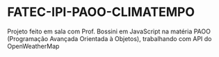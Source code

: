 # FATEC-IPI-PAOO-CLIMATEMPO

Projeto feito em sala com Prof. Bossini em JavaScript na matéria PAOO (Programação Avançada Orientada à Objetos), trabalhando com API do OpenWeatherMap
